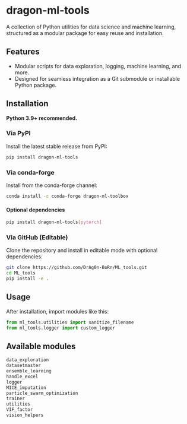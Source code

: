 # dragon-ml-tools

A collection of Python utilities for data science and machine learning, structured as a modular package for easy reuse and installation.

## Features

- Modular scripts for data exploration, logging, machine learning, and more.
- Designed for seamless integration as a Git submodule or installable Python package.

## Installation

**Python 3.9+ recommended.**

### Via PyPI

Install the latest stable release from PyPI:

```bash
pip install dragon-ml-tools
```

### Via conda-forge

Install from the conda-forge channel:

```bash
conda install -c conda-forge dragon-ml-toolbox
```

#### Optional dependencies

```bash
pip install dragon-ml-tools[pytorch]
```

### Via GitHub (Editable)

Clone the repository and install in editable mode with optional dependencies:

```bash
git clone https://github.com/DrAg0n-BoRn/ML_tools.git
cd ML_tools
pip install -e .
```

## Usage

After installation, import modules like this:

```python
from ml_tools.utilities import sanitize_filename
from ml_tools.logger import custom_logger
```

## Available modules

```bash
data_exploration
datasetmaster
ensemble_learning
handle_excel
logger
MICE_imputation
particle_swarm_optimization
trainer
utilities
VIF_factor
vision_helpers
```
